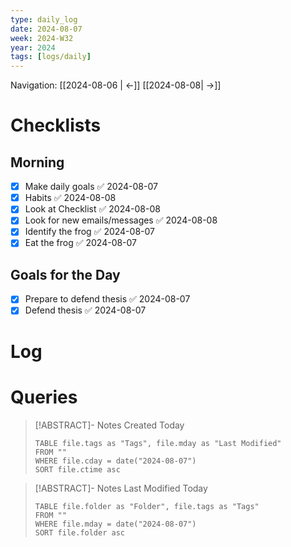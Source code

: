 ```yaml
---
type: daily_log
date: 2024-08-07
week: 2024-W32
year: 2024
tags: [logs/daily]
---
```

Navigation: [[2024-08-06 | <-]] [[2024-08-08| ->]]

# Checklists
## Morning
- [x] Make daily goals ✅ 2024-08-07
- [x] Habits ✅ 2024-08-08
- [x] Look at Checklist ✅ 2024-08-08
- [x] Look for new emails/messages ✅ 2024-08-08
- [x] Identify the frog ✅ 2024-08-07
- [x] Eat the frog ✅ 2024-08-07

## Goals for the Day
- [x] Prepare to defend thesis ✅ 2024-08-07
- [x] Defend thesis ✅ 2024-08-07

# Log

# Queries
> [!ABSTRACT]- Notes Created Today
> ```dataview
> TABLE file.tags as "Tags", file.mday as "Last Modified"
> FROM ""
> WHERE file.cday = date("2024-08-07")
> SORT file.ctime asc
> ```

> [!ABSTRACT]- Notes Last Modified Today
> ```dataview
> TABLE file.folder as "Folder", file.tags as "Tags"
> FROM ""
> WHERE file.mday = date("2024-08-07")
> SORT file.folder asc
> ```
